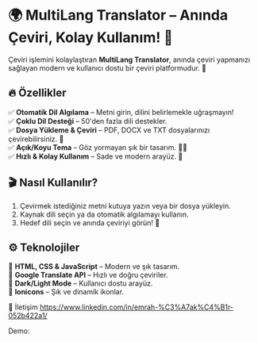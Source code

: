 # 🌍 MultiLang Translator – Anında Çeviri, Kolay Kullanım! 🚀

Çeviri işlemini kolaylaştıran **MultiLang Translator**, anında çeviri yapmanızı sağlayan modern ve kullanıcı dostu bir çeviri platformudur. 🎯  

## 🔥 **Özellikler**
✅ **Otomatik Dil Algılama** – Metni girin, dilini belirlemekle uğraşmayın!   
✅ **Çoklu Dil Desteği** – 50'den fazla dili destekler.  
✅ **Dosya Yükleme & Çeviri** – PDF, DOCX ve TXT dosyalarınızı çevirebilirsiniz. 📂  
✅ **Açık/Koyu Tema** – Göz yormayan şık bir tasarım. 🌙🔆  
✅ **Hızlı & Kolay Kullanım** – Sade ve modern arayüz. 🎨  

## 🎬 **Nasıl Kullanılır?**
1. Çevirmek istediğiniz metni kutuya yazın veya bir dosya yükleyin.  
2. Kaynak dili seçin ya da otomatik algılamayı kullanın.  
3. Hedef dili seçin ve anında çeviriyi görün! 🚀  

## ⚙️ **Teknolojiler**
🔹 **HTML, CSS & JavaScript** – Modern ve şık tasarım.  
🔹 **Google Translate API** – Hızlı ve doğru çeviriler.  
🔹 **Dark/Light Mode** – Kullanıcı dostu arayüz.  
🔹 **Ionicons** – Şık ve dinamik ikonlar.  

📢 İletişim
https://www.linkedin.com/in/emrah-%C3%A7ak%C4%B1r-052b422a1/

Demo: 
